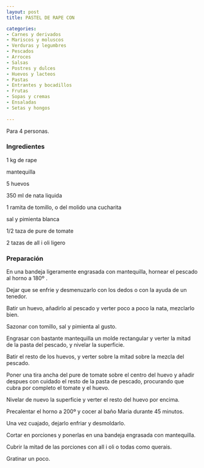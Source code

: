 ```yaml
---
layout: post
title: PASTEL DE RAPE CON

categories:
- Carnes y derivados
- Mariscos y moluscos
- Verduras y legumbres
- Pescados
- Arroces
- Salsas
- Postres y dulces
- Huevos y lacteos
- Pastas
- Entrantes y bocadillos
- Frutas
- Sopas y cremas
- Ensaladas
- Setas y hongos
 
---
```

Para 4 personas.

<h3>Ingredientes</h3>
1 kg de rape

mantequilla

5 huevos

350 ml de nata liquida

1 ramita de tomillo, o del molido una cucharita

sal y pimienta blanca

1/2 taza de pure de tomate

2 tazas de all i oli ligero

<h3>Preparación</h3>
En una bandeja ligeramente engrasada con mantequilla, hornear el pescado al horno a 180&ordm; .

Dejar que se enfrie y desmenuzarlo con los dedos o con la ayuda de un tenedor.

Batir un huevo, añadirlo al pescado y verter poco a poco la nata, mezclarlo bien.

Sazonar con tomillo, sal y pimienta al gusto.

Engrasar con bastante mantequilla un molde rectangular y verter la mitad de la pasta del pescado, y nivelar la superficie.

Batir el resto de los huevos, y verter sobre la mitad sobre la mezcla del pescado.

Poner una tira ancha del pure de tomate sobre el centro del huevo y añadir despues con cuidado el resto de la pasta de pescado, procurando que cubra por completo el tomate y el huevo.

Nivelar de nuevo la superficie y verter el resto del huevo por encima.

Precalentar el horno a 200&ordm; y cocer al baño Maria durante 45 minutos.

Una vez cuajado, dejarlo enfriar y desmoldarlo.

Cortar en porciones y ponerlas en una bandeja engrasada con mantequilla.

Cubrir la mitad de las porciones con all i oli o todas como querais.

Gratinar un poco.

